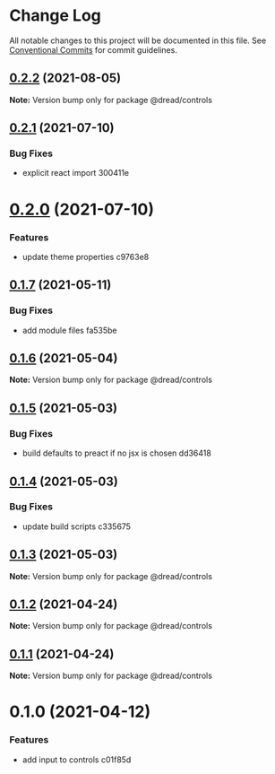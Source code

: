 # Change Log

All notable changes to this project will be documented in this file.
See [Conventional Commits](https://conventionalcommits.org) for commit guidelines.

## [0.2.2](https://github.com/pkrawc/dread/compare/@dread/controls@0.2.1...@dread/controls@0.2.2) (2021-08-05)

**Note:** Version bump only for package @dread/controls





## [0.2.1](/compare/@dread/controls@0.2.0...@dread/controls@0.2.1) (2021-07-10)


### Bug Fixes

* explicit react import 300411e





# [0.2.0](/compare/@dread/controls@0.1.7...@dread/controls@0.2.0) (2021-07-10)


### Features

* update theme properties c9763e8





## [0.1.7](/compare/@dread/controls@0.1.6...@dread/controls@0.1.7) (2021-05-11)


### Bug Fixes

* add module files fa535be





## [0.1.6](/compare/@dread/controls@0.1.5...@dread/controls@0.1.6) (2021-05-04)

**Note:** Version bump only for package @dread/controls





## [0.1.5](/compare/@dread/controls@0.1.4...@dread/controls@0.1.5) (2021-05-03)


### Bug Fixes

* build defaults to preact if no jsx is chosen dd36418





## [0.1.4](/compare/@dread/controls@0.1.3...@dread/controls@0.1.4) (2021-05-03)


### Bug Fixes

* update build scripts c335675





## [0.1.3](/compare/@dread/controls@0.1.2...@dread/controls@0.1.3) (2021-05-03)

**Note:** Version bump only for package @dread/controls





## [0.1.2](/compare/@dread/controls@0.1.1...@dread/controls@0.1.2) (2021-04-24)

**Note:** Version bump only for package @dread/controls





## [0.1.1](/compare/@dread/controls@0.1.0...@dread/controls@0.1.1) (2021-04-24)

**Note:** Version bump only for package @dread/controls





# 0.1.0 (2021-04-12)


### Features

* add input to controls c01f85d
